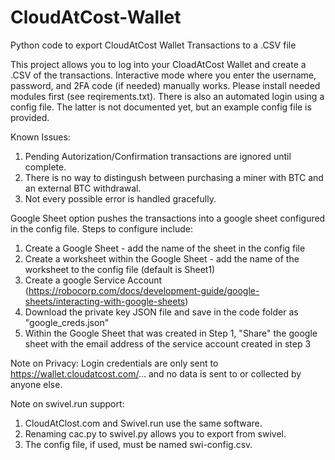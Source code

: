 # CloudAtCost-Wallet
Python code to export CloudAtCost Wallet Transactions to a .CSV file

This project allows you to log into your CloadAtCost Wallet and create a .CSV of the transactions.  Interactive mode where you enter the username, password, and 2FA code (if needed) manually works. Please install needed modules first (see reqirements.txt).  There is also an automated login using a config file.  The latter is not documented yet, but an example config file is provided.

Known Issues:
1) Pending Autorization/Confirmation transactions are ignored until complete.
2) There is no way to distingush between purchasing a miner with BTC and an external BTC withdrawal.
3) Not every possible error is handled gracefully.

Google Sheet option pushes the transactions into a google sheet configured in the config file.  Steps to configure include:
1) Create a Google Sheet - add the name of the sheet in the config file
2) Create a worksheet within the Google Sheet - add the name of the worksheet to the config file (default is Sheet1)
3) Create a google Service Account (https://robocorp.com/docs/development-guide/google-sheets/interacting-with-google-sheets)
4) Download the private key JSON file and save in the code folder as "google_creds.json"
4) Within the Google Sheet that was created in Step 1, "Share" the google sheet with the email address of the service account created in step 3

Note on Privacy:
Login credentials are only sent to https://wallet.cloudatcost.com/... and no data is sent to or collected by anyone else.

Note on swivel.run support:
1) CloudAtClost.com and Swivel.run use the same software.
2) Renaming cac.py to swivel.py allows you to export from swivel.
3) The config file, if used, must be named swi-config.csv.
